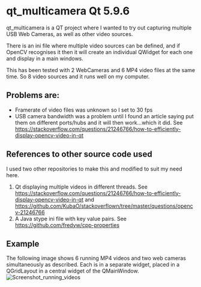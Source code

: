 # qt_multicamera Qt 5.9.6

qt_multicamera is a QT project where I wanted to try out capturing multiple USB Web Cameras, as well as other video sources. 

There is an ini file where multiple video sources can be defined, and if OpenCV recognises it then it will create an individual QWidget for each one and display in a main windows. 

This has been tested with 2 WebCameras and 6 MP4 video files at the same time. So 8 video sources and it runs well on my computer. 

## Problems are:

  *  Framerate of video files was unknown so I set to 30 fps
  *  USB camera bandwidth was a problem until I found an article saying put them on different ports/hubs and it will then work...which it did. See https://stackoverflow.com/questions/21246766/how-to-efficiently-display-opencv-video-in-qt

## References to other source code used
I used two other repositories to make this and modified to suit my need here. 
  1. Qt displaying multiple videos in different threads. See https://stackoverflow.com/questions/21246766/how-to-efficiently-display-opencv-video-in-qt and https://github.com/KubaO/stackoverflown/tree/master/questions/opencv-21246766
  2. A Java stype ini file with key value pairs.  See https://github.com/fredyw/cpp-properties
  
## Example
The following image shows 6 running MP4 videos and two web cameras simultaneously as described. Each is in a separate widget, placed in a QGridLayout in a central widget of the QMainWindow. 
![Screenshot_running_videos](https://user-images.githubusercontent.com/5513887/58373323-02e3f980-7f35-11e9-8d5e-978df4514471.png)





